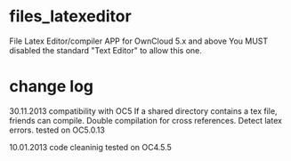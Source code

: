 files_latexeditor
=================

File Latex Editor/compiler APP for OwnCloud 5.x and above
You MUST disabled the standard "Text Editor" to allow this one.

change log
=================
30.11.2013
compatibility with OC5
If a shared directory contains a tex file, friends can compile.
Double compilation for cross references.
Detect latex errors.
tested on OC5.0.13

10.01.2013 
code cleaninig
tested on OC4.5.5

